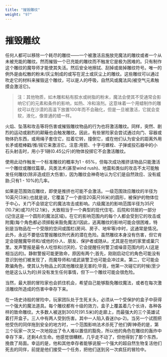 ```yaml
---
title: "摧毁雕纹"
weight: "97"
---
```

# 摧毁雕纹

任何人都可以移除一个耗尽的雕纹——一个被激活且施放完魔法的雕纹或者一个从未被充能的雕纹。然而摧毁一个已充能的雕纹而不触发它是极为困难的。只有制作这个雕纹的魔导师才能使其失活。然后安全地擦拭、刮掉或凿掉雕纹符号。唯一的例外是由松散的粉末/灰尘制成的或写在泥土或灰尘上的雕纹。这些雕纹可以通过吹走它的材料来摧毁这个雕纹，可以是人的呼吸，自然风或魔法风(被空气元素触摸会激活它)。

> 注：其他物质，如木雕和粘有胶水或树脂的粉末，魔法会使其不受通常会影响它们的元素和条件的影响，如热、冷和溶剂。这意味着一个用蜡制作的雕纹可以在沙漠的高温下放置100年而不会融化，但是一旦被激活，它就会变软，液化，像普通的蜡一样。

火焰、坠落和攻击等将伤害或摧毁雕纹物品的行为也将激活雕纹。同样，突然、剧烈的运动或剧烈的颠簸也会触发雕纹。因此，有些冒险家会尝试通过向门、容器或物体扔东西，或用绳子套住它，拉着它转，撞倒它，或在他们认为安全的距离外用长矛或棍棒戳/推/摇它来激活它。注意:用箭、十字弓螺栓、子弹或投石器中的小石头射击时，用小于1磅(0.45公斤)的物体投掷它不会激活雕纹。

使用此动作触发一个标准雕纹的概率为1 - 65%，但每次成功推挤该物品只能激活一个雕纹或雕纹篇章。风类法术(甚至wind rush)、地震和类似的攻击不太可能触发任何雕纹(除非造成巨大伤害)，因为雕纹会神奇地认为它们是自然效应、没有威胁;只有1 - 10%的几率。

如果是范围效应雕纹，即使是推挤也可能不会激活。一级范围效应雕纹的半径为10英尺(3米);也就是说，它覆盖了一个直径20英尺(6米)的圆形，被保护的物体位于中心，关门不会锁定它的魔法攻击或影响。六级魔法的影响范围半径为35尺(10.7米)或70尺(2.1米)，大致相当于一个典型的现代住宅、后院和邻居的一部分(记住这是一个圆形的魔法区域)。在它的影响范围内的每个人都会受到它的攻击或附魔(每个角色都必须掷骰来豁免魔法)!因此，逃离雕纹的影响可能会很困难，特别是当物品在一个受限的空间或围栏(房间、房子、地牢等)中时，这通常是情况。此外，永远不要低估警报雕纹所代表的潜在危险。虽然雕纹本身没有伤害，但它肯定会提醒魔导师和/或他的仆人、朋友、保护者或随从，尤其是在他的家里或巢穴里。发声警报是最令人吃惊和讨厌的，它会提醒任何警卫或噪音范围内的人(这是相当远的)。静默警报可能更致命，原因有两个;首先，刚刚启动它的角色可能没有意识到他们被发现了，而魔导师和/或武装警卫也可能会冲过来。第二，它可能会欺骗角色，使其认为物品上的其他雕纹是无害的;毕竟，他第一次碰它的时候(至少他是这么认为的)并没有发生任何事情，但下一个雕纹可能会很危险。

当然，最大胆的冒险家也会抓住机会，希望自己能够豁免雕纹魔法，或者在每次激活雕纹所造成的伤害中幸存下来。

在一场史诗般的冒险中，玩家团队处于生死关头，必须从一个受保护的盒子中获得一个强大的魔法道具。每个雕纹都有十级的效力，盒子上覆盖着几个长诗，各种各样的致命雕纹。大多数人被送到300尺(91.5米)的走廊上，而最强大的三个英雄试着打开盒子。三人中有两人受到伤害。其中一人陷入昏迷(hp-2)。当另一个试图把他受伤的同伴拖到安全的地方时，一个范围影响法术杀死了他们俩!神奇的是，第三个玩家一次又一次地投出了令人难以置信的豁免，所以他的角色在雕纹的轰炸中幸存下来，还剩4点生命。他感觉很糟糕，几乎走不动了，但他得到了那个东西，挽救了局面。幸运的是，他和其他幸存者能够说服一个强大的超自然生物复活他们死去的同伴，前提是他们接受一个任务，把他们送到另一次疯狂的冒险中。